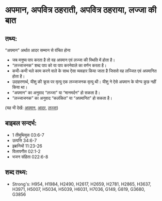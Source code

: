 # अपमान, अपवित्र ठहराती, अपवित्र ठहराया, लज्जा की बात #

## तथ्य: ##

“अपमान” अर्थात आदर सम्मान से वंचित होना

* जब मनुष्य पाप करता है तो वह अपमान एवं लज्जा की स्थिति में होता है।
* “लज्जाजनक” शब्द पाप को या पाप करनेवाले का वर्णन करता है।
* कभी-कभी भले काम करने वाले के साथ ऐसा व्यवहार किया जाता है जिससे वह लज्जित एवं अपमानित होता है।
* उदाहरणार्थ, यीशु की क्रूस पर मृत्यु एक लज्जाजनक मृत्यु थी। यीशु ने ऐसे अपमान के योग्य कुछ नहीं किया था।
* “अपमान” का अनुवाद “लज्जा” या “मानमर्दन” हो सकता है।
* “लज्जाजनक” का अनुवाद “कलंकित” या “अपमानित” हो सकता है।

(यह भी देखें: [अपमान](../dishonor.md), [आदर](../honor.md), [लज्जा](../shame.md))

## बाइबल सन्दर्भ: ##

* 1 तीमुथियुस 03:6-7
* उत्पत्ति 34:6-7
* इब्रानियों 11:23-26
* विलापगीत 02:1-2
* भजन संहिता 022:6-8

## शब्द तथ्य: ##

* Strong's: H954, H1984, H2490, H2617, H2659, H2781, H2865, H3637, H3971, H5007, H5034, H5039, H6031, H7036, G149, G819, G3680, G3856
